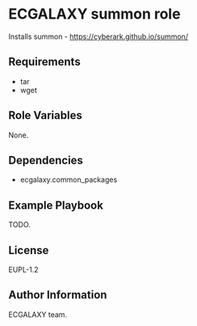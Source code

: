 ECGALAXY summon role
==================

Installs summon - https://cyberark.github.io/summon/

Requirements
------------

* tar
* wget

Role Variables
--------------

None.

Dependencies
------------

* ecgalaxy.common_packages

Example Playbook
----------------

TODO.

License
-------

EUPL-1.2

Author Information
------------------

ECGALAXY team.
